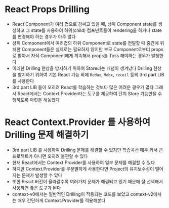 # React Props Drilling

- React Component가 여러 겹으로 감싸고 있을 때, 상위 Component state를 생성하고 그 state를 사용하여 하위(child) 컴포넌트들이 rendering을 하거나 state를 변경해야 하는 경우가 아주 많다
- 상위 Component에서 여러겹의 하위 Component로 state를 전달할 때 중간에 위치한 Component들은 실제로는 필요하지 않지만 부모 Component로부터 props로 받아서 자식 Component에게 계속해서 props를 Toss 해야하는 경우가 발생한다
- 이러한 Drilling 현상을 방지하기 위하여 Store라는 개념이 생겨났다 Drilling 현상을 방지하기 위하여 기본 React 기능 외에 `Redux`, `Mobx`, `recoil` 등의 3rd part LIB를 사용한다
- 3rd part LIB 들이 오히려 React를 학습하는 것보다 많은 어려운 경우가 많다 그래서 React에서는 Context.Provider라는 도구를 제공하여 단지 Store 기능만을 수행하도록 마련을 해놓았다

# React Context.Provider 를 사용하여 Drilling 문제 해결하기

- 3rd part LIB 를 사용하여 Drilling 문제를 해결할 수 있지만 학습곡선 매우 커서 큰 프로젝트가 아니면 오히려 불편할 수 있다
- 현재 React에서는 Context.Provider를 사용하여 일부 문제를 해결할 수 있다
- 하지만 Context.Provider를 무분별하게 사용한다면 Project의 유지보수성이 떨어지는 문제가 발생할 수 있다
- 또한 React 버전이 올라갈수록 여러가지 문제가 해결되고 있기 때문에 잘 선택해서 사용하면 좋은 도구가 된다
- context-v0에서는 일반적인 Drilling이 적용되는 코드를 보았고 context-v2에서는 매우 간단하게 Context.Provider를 적용해본다
